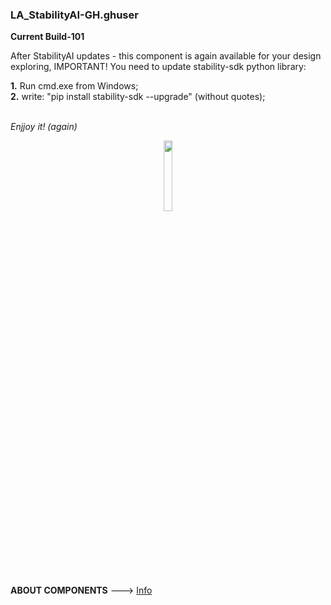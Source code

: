 ### LA_StabilityAI-GH.ghuser 

**Current Build-101**

After StabilityAI updates - this component is again available for your design exploring, IMPORTANT! You need to update stability-sdk python library:

**1.** Run cmd.exe from Windows;
<br>
**2.** write: "pip install stability-sdk --upgrade" (without quotes);
<br>
<br>

_Enjjoy it! (again)_

<div align="center">
<img src="https://ambrosinus.altervista.org/blog/wp-content/uploads/2022/11/LA_StabilityAI-GH_comp_01.png" width="17%" height="17%">
</div>
<br>
<br>

**ABOUT COMPONENTS**  ---> [Info](https://bit.ly/StabilityAI-insideGrasshopper)
